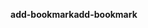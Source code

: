 <span data-ttu-id="72959-101">**add-bookmark**</span><span class="sxs-lookup"><span data-stu-id="72959-101">**add-bookmark**</span></span>